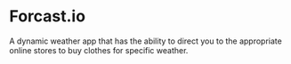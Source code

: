 # Forcast.io
A dynamic weather app that has the ability to direct you to the appropriate online stores to buy clothes for specific weather. 
